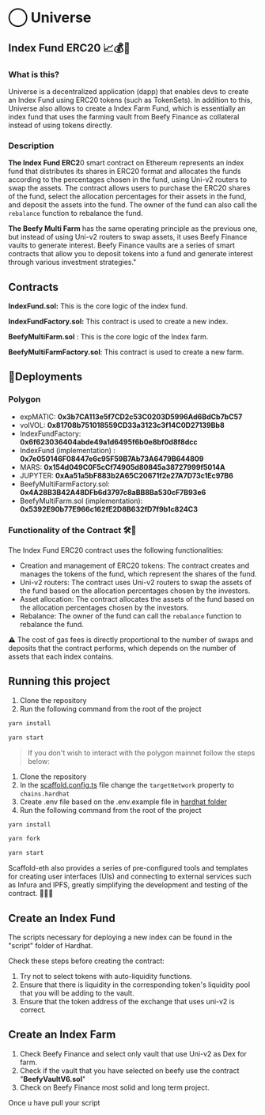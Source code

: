 # ◯ Universe

## Index Fund ERC20 📈💰🤑

### What is this?

Universe is a decentralized application (dapp) that enables devs to create an Index Fund using ERC20 tokens (such as TokenSets). In addition to this, Universe also allows to create a Index Farm Fund, which is essentially an index fund that uses the farming vault from Beefy Finance as collateral instead of using tokens directly.

### Description

**The Index Fund ERC2**0 smart contract on Ethereum represents an index fund that distributes its shares in ERC20 format and allocates the funds according to the percentages chosen in the fund, using Uni-v2 routers to swap the assets. The contract allows users to purchase the ERC20 shares of the fund, select the allocation percentages for their assets in the fund, and deposit the assets into the fund. The owner of the fund can also call the `rebalance` function to rebalance the fund.

**The Beefy Multi Farm** has the same operating principle as the previous one, but instead of using Uni-v2 routers to swap assets, it uses Beefy Finance vaults to generate interest. Beefy Finance vaults are a series of smart contracts that allow you to deposit tokens into a fund and generate interest through various investment strategies."

## Contracts

**IndexFund.sol:** This is the core logic of the index fund.

**IndexFundFactory.sol:** This contract is used to create a new index.

**BeefyMultiFarm.sol** : This is the core logic of the Index farm.

**BeefyMultiFarmFactory.sol**: This contract is used to create a new farm.

## 🚀Deployments

### Polygon

* expMATIC: **0x3b7CA113e5f7CD2c53C0203D5996Ad6BdCb7bC57**
* volVOL: **0x81708b751018559CD33a3123c3f14C0D27139Bb8**
* IndexFundFactory: **0x6f623036404abde49a1d6495f6b0e8bf0d8f8dcc**
* IndexFund (implementation) : **0x7e050146F08447e6c95F59B7Ab73A6479B644809**
* MARS: **0x154d049C0F5cCf74905d80845a38727999f5014A**
* JUPYTER: **0xAa51a5bF883b2A65C20671f2e27A7D73c1Ec97B6**
* BeefyMultiFarmFactory.sol: **0x4A28B3B42A48DFb6d3797c8aBB8Ba530cF7B93e6**
* BeefyMultiFarm.sol (implementation): **0x5392E90b77E966c162fE2D8B632fD7f9b1c824C3**

### Functionality of the Contract 🛠️🧰

The Index Fund ERC20 contract uses the following functionalities:

* Creation and management of ERC20 tokens: The contract creates and manages the tokens of the fund, which represent the shares of the fund.
* Uni-v2 routers: The contract uses Uni-v2 routers to swap the assets of the fund based on the allocation percentages chosen by the investors.
* Asset allocation: The contract allocates the assets of the fund based on the allocation percentages chosen by the investors.
* Rebalance: The owner of the fund can call the `rebalance` function to rebalance the fund.

⚠️ The cost of gas fees is directly proportional to the number of swaps and deposits that the contract performs, which depends on the number of assets that each index contains.

## Running this project

1. Clone the repository
2. Run the following command from the root of the project

```bash
yarn install
```

```bash
yarn start
```

> If you don't wish to interact with the polygon mainnet follow the steps below:

1. Clone the repository
2. In the [scaffold.config.ts](https://github.com/scobru/tiers-monorepo/blob/main/packages/nextjs/scaffold.config.ts) file change the `targetNetwork` property to `chains.hardhat`
3. Create .env file based on the .env.example file in [hardhat folder](https://github.com/scobru/tiers-monorepo/blob/main/packages/hardhat/README.md)
4. Run the following command from the root of the project

```bash
yarn install
```

```bash
yarn fork
```

```bash
yarn start
```

Scaffold-eth also provides a series of pre-configured tools and templates for creating user interfaces (UIs) and connecting to external services such as Infura and IPFS, greatly simplifying the development and testing of the contract. 🤖👨‍💻

## Create an Index Fund

The scripts necessary for deploying a new index can be found in the "script" folder of Hardhat.

Check these steps before creating the contract:

1. Try not to select tokens with auto-liquidity functions.
2. Ensure that there is liquidity in the corresponding token's liquidity pool that you will be adding to the vault.
3. Ensure that the token address of the exchange that uses uni-v2 is correct.

## Create an Index Farm

1. Check Beefy Finance and select only vault that use Uni-v2 as Dex for farm.
2. Check if the vault that you have selected on beefy use the contract "**BeefyVaultV6.sol**"
3. Check on Beefy Finance most solid and long term project.



Once u have pull your script
